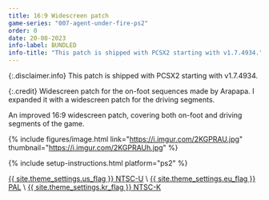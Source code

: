 ```yaml
---
title: 16:9 Widescreen patch
game-series: "007-agent-under-fire-ps2"
order: 0
date: 20-08-2023
info-label: BUNDLED
info-title: "This patch is shipped with PCSX2 starting with v1.7.4934."
---
```


{:.disclaimer.info}
This patch is shipped with PCSX2 starting with v1.7.4934.

{:.credit}
Widescreen patch for the on-foot sequences made by Arapapa. I expanded it with a widescreen patch for the driving segments.

An improved 16:9 widescreen patch, covering both on-foot and driving segments of the game.

{% include figures/image.html link="https://i.imgur.com/2KGPRAU.jpg" thumbnail="https://i.imgur.com/2KGPRAUh.jpg" %}

{% include setup-instructions.html platform="ps2" %}

<a href="https://github.com/CookiePLMonster/Console-Cheat-Codes/blob/master/PS2/007%20Agent%20Under%20Fire/Widescreen/SLUS-20265_79646C72_widescreen.pnach" class="button" role="button" target="_blank">{{ site.theme_settings.us_flag }} NTSC-U</a> \\
<a href="https://github.com/CookiePLMonster/Console-Cheat-Codes/blob/master/PS2/007%20Agent%20Under%20Fire/Widescreen/SLES-50539_992B46DC_widescreen.pnach" class="button" role="button" target="_blank">{{ site.theme_settings.eu_flag }} PAL</a> \\
<a href="https://github.com/CookiePLMonster/Console-Cheat-Codes/blob/master/PS2/007%20Agent%20Under%20Fire/Widescreen/SLPM-67505_60666E72_widescreen.pnach" class="button" role="button" target="_blank">{{ site.theme_settings.kr_flag }} NTSC-K</a>
